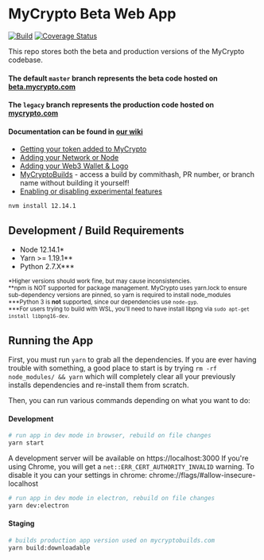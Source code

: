 # MyCrypto Beta Web App

[![Build](https://github.com/MyCryptoHQ/MyCrypto/workflows/GitHub%20CI/badge.svg?branch=master)](https://github.com/MyCryptoHQ/MyCrypto/actions)
[![Coverage Status](https://coveralls.io/repos/github/MyCryptoHQ/MyCrypto/badge.svg?branch=master)](https://coveralls.io/github/MyCryptoHQ/MyCrypto?branch=develop)

This repo stores both the beta and production versions of the MyCrypto codebase.

#### The default `master` branch represents the beta code hosted on [beta.mycrypto.com](https://beta.mycrypto.com)

#### The `legacy` branch represents the production code hosted on [mycrypto.com](https://mycrypto.com)

#### Documentation can be found in [our wiki](https://github.com/MyCryptoHQ/MyCrypto/wiki)

- [Getting your token added to MyCrypto](https://github.com/MyCryptoHQ/MyCrypto/wiki/Contributing-%E2%80%90-Adding-Tokens)
- [Adding your Network or Node](https://github.com/MyCryptoHQ/MyCrypto/wiki/Contributing-%E2%80%90-Network-or-Node)
- [Adding your Web3 Wallet & Logo](https://github.com/MyCryptoHQ/MyCrypto/wiki/Contributing-%E2%80%90-Web3-Wallet)
- [MyCryptoBuilds](https://github.com/MyCryptoHQ/MyCrypto/wiki/MyCryptoBuilds) - access a build by commithash, PR number, or branch name without building it yourself!
- [Enabling or disabling experimental features](https://github.com/MyCryptoHQ/MyCrypto/wiki/Feature-flags)

```
nvm install 12.14.1
```

## Development / Build Requirements

- Node 12.14.1\*
- Yarn >= 1.19.1\*\*
- Python 2.7.X\*\*\*

<sub>\*Higher versions should work fine, but may cause inconsistencies.</sub>
<br />
<sub>**npm is NOT supported for package management. MyCrypto uses yarn.lock to ensure sub-dependency versions are pinned, so yarn is required to install node_modules</sub>
<br />
<sub>\***Python 3 is **not** supported, since our dependencies use `node-gyp`.</sub>
<br />
<sub>\*\*\*For users trying to build with WSL, you'll need to have install libpng via `sudo apt-get install libpng16-dev`.</sub>

## Running the App

First, you must run `yarn` to grab all the dependencies. If you are ever having trouble with something, a good place to start is by trying `rm -rf node_modules/ && yarn` which will completely clear all your previously installs dependencies and re-install them from scratch.

Then, you can run various commands depending on what you want to do:

#### Development

```bash
# run app in dev mode in browser, rebuild on file changes
yarn start
```

A development server will be available on https://localhost:3000
If you're using Chrome, you will get a `net::ERR_CERT_AUTHORITY_INVALID` warning.
To disable it you can your settings in chrome: chrome://flags/#allow-insecure-localhost

```bash
# run app in dev mode in electron, rebuild on file changes
yarn dev:electron
```

#### Staging

```bash
# builds production app version used on mycryptobuilds.com
yarn build:downloadable
```
